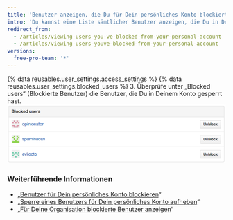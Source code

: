 ```yaml
---
title: 'Benutzer anzeigen, die Du für Dein persönliches Konto blockiert hast'
intro: 'Du kannst eine Liste sämtlicher Benutzer anzeigen, die Du in Deinem persönlichen Konto blockiert hast.'
redirect_from:
  - /articles/viewing-users-you-ve-blocked-from-your-personal-account
  - /articles/viewing-users-youve-blocked-from-your-personal-account
versions:
  free-pro-team: '*'
---
```


{% data reusables.user_settings.access_settings %}
{% data reusables.user_settings.blocked_users %}
3. Überprüfe unter „Blocked users“ (Blockierte Benutzer) die Benutzer, die Du in Deinem Konto gesperrt hast. ![Liste der gesperrten Benutzer](/assets/images/help/settings/list-of-blocked-users.png)

### Weiterführende Informationen

- „[Benutzer für Dein persönliches Konto blockieren](/articles/blocking-a-user-from-your-personal-account)“
- „[Sperre eines Benutzers für Dein persönliches Konto aufheben](/articles/unblocking-a-user-from-your-personal-account)“
- „[Für Deine Organisation blockierte Benutzer anzeigen](/articles/viewing-users-who-are-blocked-from-your-organization)“
